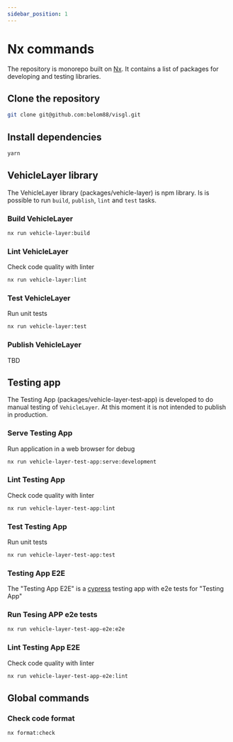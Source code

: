 ```yaml
---
sidebar_position: 1
---
```


# Nx commands

The repository is monorepo built on [Nx](https://nx.dev/getting-started/intro). It contains a list of packages for developing and testing libraries.

## Clone the repository

```bash
git clone git@github.com:belom88/visgl.git
```

## Install dependencies

```bash
yarn
```

## VehicleLayer library

The VehicleLayer library (packages/vehicle-layer) is npm library. Is is possible to run `build`, `publish`, `lint` and `test` tasks.

### Build VehicleLayer

```bash
nx run vehicle-layer:build
```

### Lint VehicleLayer

Check code quality with linter

```bash
nx run vehicle-layer:lint
```

### Test VehicleLayer

Run unit tests

```bash
nx run vehicle-layer:test
```

### Publish VehicleLayer

TBD

## Testing app

The Testing App (packages/vehicle-layer-test-app) is developed to do manual testing of `VehicleLayer`. At this moment it is not intended to publish in production.

### Serve Testing App

Run application in a web browser for debug

```bash
nx run vehicle-layer-test-app:serve:development
```

### Lint Testing App

Check code quality with linter

```bash
nx run vehicle-layer-test-app:lint
```

### Test Testing App

Run unit tests

```bash
nx run vehicle-layer-test-app:test
```

### Testing App E2E

The "Testing App E2E" is a [cypress](https://www.cypress.io) testing app with e2e tests for "Testing App"

### Run Tesing APP e2e tests

```bash
nx run vehicle-layer-test-app-e2e:e2e
```

### Lint Testing App E2E

Check code quality with linter

```bash
nx run vehicle-layer-test-app-e2e:lint
```

## Global commands

### Check code format

```bash
nx format:check
```

